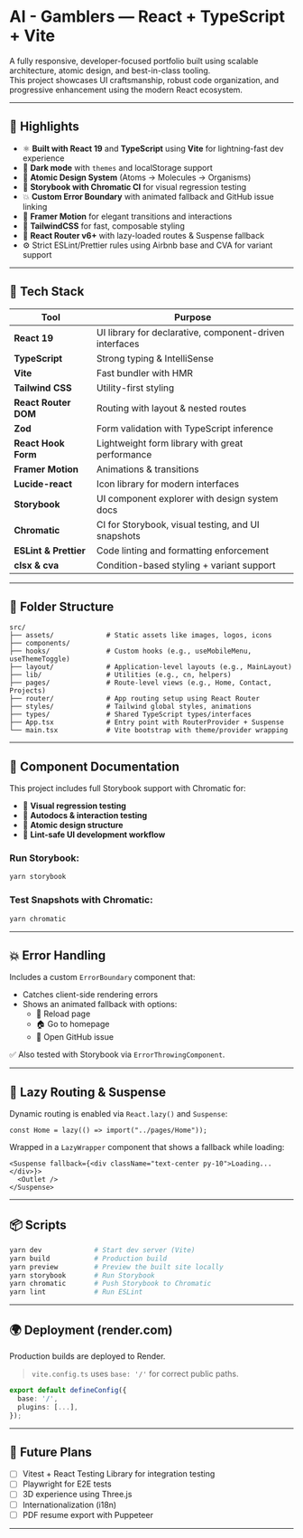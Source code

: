 # AI - Gamblers — React + TypeScript + Vite

A fully responsive, developer-focused portfolio built using scalable architecture, atomic design, and best-in-class tooling.  
This project showcases UI craftsmanship, robust code organization, and progressive enhancement using the modern React ecosystem.

---

## 🧠 Highlights

- ⚛️ **Built with React 19** and **TypeScript** using **Vite** for lightning-fast dev experience
- 🌙 **Dark mode** with `themes` and localStorage support
- 🧱 **Atomic Design System** (Atoms → Molecules → Organisms)
- 🧪 **Storybook with Chromatic CI** for visual regression testing
- 💥 **Custom Error Boundary** with animated fallback and GitHub issue linking
- 🎨 **Framer Motion** for elegant transitions and interactions
- 💅 **TailwindCSS** for fast, composable styling
- 🔁 **React Router v6+** with lazy-loaded routes & Suspense fallback
- ⚙️ Strict ESLint/Prettier rules using Airbnb base and CVA for variant support

---

## 🚀 Tech Stack

| Tool                  | Purpose                                                          |
|-----------------------|------------------------------------------------------------------|
| **React 19**          | UI library for declarative, component-driven interfaces          |
| **TypeScript**        | Strong typing & IntelliSense                                    |
| **Vite**              | Fast bundler with HMR                                            |
| **Tailwind CSS**      | Utility-first styling                                            |
| **React Router DOM**  | Routing with layout & nested routes                             |
| **Zod**               | Form validation with TypeScript inference                        |
| **React Hook Form**   | Lightweight form library with great performance                  |
| **Framer Motion**     | Animations & transitions                                         |
| **Lucide-react**      | Icon library for modern interfaces                               |
| **Storybook**         | UI component explorer with design system docs                    |
| **Chromatic**         | CI for Storybook, visual testing, and UI snapshots               |
| **ESLint & Prettier** | Code linting and formatting enforcement                          |
| **clsx & cva**        | Condition-based styling + variant support                        |

---

## 📁 Folder Structure

```
src/
├── assets/             # Static assets like images, logos, icons
├── components/         
├── hooks/              # Custom hooks (e.g., useMobileMenu, useThemeToggle)
├── layout/             # Application-level layouts (e.g., MainLayout)
├── lib/                # Utilities (e.g., cn, helpers)
├── pages/              # Route-level views (e.g., Home, Contact, Projects)
├── router/             # App routing setup using React Router
├── styles/             # Tailwind global styles, animations
├── types/              # Shared TypeScript types/interfaces
├── App.tsx             # Entry point with RouterProvider + Suspense
└── main.tsx            # Vite bootstrap with theme/provider wrapping
```

---

## 📘 Component Documentation

This project includes full Storybook support with Chromatic for:

- 🧩 **Visual regression testing**
- 🧪 **Autodocs & interaction testing**
- 🧱 **Atomic design structure**
- 🧼 **Lint-safe UI development workflow**

### Run Storybook:

```bash
yarn storybook
```

### Test Snapshots with Chromatic:

```bash
yarn chromatic
```

---

## 💥 Error Handling

Includes a custom `ErrorBoundary` component that:

- Catches client-side rendering errors
- Shows an animated fallback with options:
  - 🔁 Reload page
  - 🏠 Go to homepage
  - 🐛 Open GitHub issue

✅ Also tested with Storybook via `ErrorThrowingComponent`.

---

## 🔀 Lazy Routing & Suspense

Dynamic routing is enabled via `React.lazy()` and `Suspense`:

```tsx
const Home = lazy(() => import("../pages/Home"));
```

Wrapped in a `LazyWrapper` component that shows a fallback while loading:

```tsx
<Suspense fallback={<div className="text-center py-10">Loading...</div>}>
  <Outlet />
</Suspense>
```

---

## 📦 Scripts

```bash
yarn dev             # Start dev server (Vite)
yarn build           # Production build
yarn preview         # Preview the built site locally
yarn storybook       # Run Storybook
yarn chromatic       # Push Storybook to Chromatic
yarn lint            # Run ESLint
```

---

## 🌍 Deployment (render.com)

Production builds are deployed to Render.

> `vite.config.ts` uses `base: '/'` for correct public paths.

```ts
export default defineConfig({
  base: '/',
  plugins: [...],
});
```
---

## 🧪 Future Plans

- [ ] Vitest + React Testing Library for integration testing
- [ ] Playwright for E2E tests
- [ ] 3D experience using Three.js
- [ ] Internationalization (i18n)
- [ ] PDF resume export with Puppeteer

---